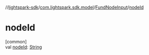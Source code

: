 //[lightspark-sdk](../../../index.md)/[com.lightspark.sdk.model](../index.md)/[FundNodeInput](index.md)/[nodeId](node-id.md)

# nodeId

[common]\
val [nodeId](node-id.md): [String](https://kotlinlang.org/api/latest/jvm/stdlib/kotlin/-string/index.html)
